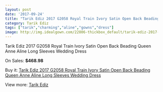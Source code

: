 ```yaml
---
layout: post
date: '2017-09-24'
title: "Tarik Ediz 2017 G2058 Royal Train Ivory Satin Open Back Beading Queen Anne Aline Long Sleeves Wedding Dress"
category: Tarik Ediz
tags: ["tarik","charming","aline","gowns","dress"]
image: http://img.idealgown.com/22806-thickbox_default/tarik-ediz-2017-g2058-royal-train-ivory-satin-open-back-beading-queen-anne-aline-long-sleeves-wedding-dress.jpg
---
```

Tarik Ediz 2017 G2058 Royal Train Ivory Satin Open Back Beading Queen Anne Aline Long Sleeves Wedding Dress

On Sales: **$468.98**
<a href="https://www.idealgown.com/en/tarik-ediz/8852-tarik-ediz-2017-g2058-royal-train-ivory-satin-open-back-beading-queen-anne-aline-long-sleeves-wedding-dress.html"><amp-img layout="responsive" width="600" height="600" src="//img.idealgown.com/22806-thickbox_default/tarik-ediz-2017-g2058-royal-train-ivory-satin-open-back-beading-queen-anne-aline-long-sleeves-wedding-dress.jpg" alt="Tarik Ediz 2017 G2058 Royal Train Ivory Satin Open Back Beading Queen Anne Aline Long Sleeves Wedding Dress 0" /></a>
<a href="https://www.idealgown.com/en/tarik-ediz/8852-tarik-ediz-2017-g2058-royal-train-ivory-satin-open-back-beading-queen-anne-aline-long-sleeves-wedding-dress.html"><amp-img layout="responsive" width="600" height="600" src="//img.idealgown.com/22810-thickbox_default/tarik-ediz-2017-g2058-royal-train-ivory-satin-open-back-beading-queen-anne-aline-long-sleeves-wedding-dress.jpg" alt="Tarik Ediz 2017 G2058 Royal Train Ivory Satin Open Back Beading Queen Anne Aline Long Sleeves Wedding Dress 1" /></a>
<a href="https://www.idealgown.com/en/tarik-ediz/8852-tarik-ediz-2017-g2058-royal-train-ivory-satin-open-back-beading-queen-anne-aline-long-sleeves-wedding-dress.html"><amp-img layout="responsive" width="600" height="600" src="//img.idealgown.com/22809-thickbox_default/tarik-ediz-2017-g2058-royal-train-ivory-satin-open-back-beading-queen-anne-aline-long-sleeves-wedding-dress.jpg" alt="Tarik Ediz 2017 G2058 Royal Train Ivory Satin Open Back Beading Queen Anne Aline Long Sleeves Wedding Dress 2" /></a>
<a href="https://www.idealgown.com/en/tarik-ediz/8852-tarik-ediz-2017-g2058-royal-train-ivory-satin-open-back-beading-queen-anne-aline-long-sleeves-wedding-dress.html"><amp-img layout="responsive" width="600" height="600" src="//img.idealgown.com/22808-thickbox_default/tarik-ediz-2017-g2058-royal-train-ivory-satin-open-back-beading-queen-anne-aline-long-sleeves-wedding-dress.jpg" alt="Tarik Ediz 2017 G2058 Royal Train Ivory Satin Open Back Beading Queen Anne Aline Long Sleeves Wedding Dress 3" /></a>
<a href="https://www.idealgown.com/en/tarik-ediz/8852-tarik-ediz-2017-g2058-royal-train-ivory-satin-open-back-beading-queen-anne-aline-long-sleeves-wedding-dress.html"><amp-img layout="responsive" width="600" height="600" src="//img.idealgown.com/22807-thickbox_default/tarik-ediz-2017-g2058-royal-train-ivory-satin-open-back-beading-queen-anne-aline-long-sleeves-wedding-dress.jpg" alt="Tarik Ediz 2017 G2058 Royal Train Ivory Satin Open Back Beading Queen Anne Aline Long Sleeves Wedding Dress 4" /></a>

Buy it: [Tarik Ediz 2017 G2058 Royal Train Ivory Satin Open Back Beading Queen Anne Aline Long Sleeves Wedding Dress](https://www.idealgown.com/en/tarik-ediz/8852-tarik-ediz-2017-g2058-royal-train-ivory-satin-open-back-beading-queen-anne-aline-long-sleeves-wedding-dress.html "Tarik Ediz 2017 G2058 Royal Train Ivory Satin Open Back Beading Queen Anne Aline Long Sleeves Wedding Dress")

View more: [Tarik Ediz](https://www.idealgown.com/en/167-tarik-ediz "Tarik Ediz")